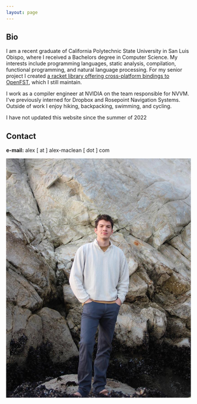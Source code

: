 ```yaml
---
layout: page
---
```


## Bio

I am a recent graduate of California Polytechnic State University in San Luis Obispo,
where I received a Bachelors degree in
Computer Science. My interests include programming languages, static analysis, compilation, functional programming,
and natural language processing. For my senior project I created
[a racket library offering cross-platform bindings to OpenFST](https://pkgs.racket-lang.org/package/openfst),
which I still maintain.

I work as a compiler engineer at NVIDIA on the team responsible for NVVM.
I've previously interned for Dropbox and Rosepoint Navigation Systems. Outside of work
I enjoy hiking, backpacking, swimming, and cycling.

I have not updated this website since the summer of 2022

## Contact

**e-mail:** alex [ at ] alex-maclean [ dot ] com

<img src="assets/img/photo2.JPG" alt="photo of me, cutting a pretty dashing figure in front of some sea cliffs" />
